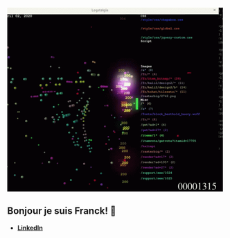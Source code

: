 ![gif](code.gif)
## Bonjour je suis Franck! 👋

- [**LinkedIn**](www.linkedin.com/in/franck-cano-38164124b)

    
